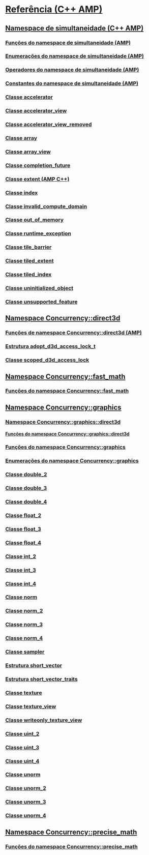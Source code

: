 # [Referência (C++ AMP)](reference-cpp-amp.md)
## [Namespace de simultaneidade (C++ AMP)](concurrency-namespace-cpp-amp.md)
### [Funções do namespace de simultaneidade (AMP)](concurrency-namespace-functions-amp.md)
### [Enumerações do namespace de simultaneidade (AMP)](concurrency-namespace-enums-amp.md)
### [Operadores do namespace de simultaneidade (AMP)](concurrency-namespace-operators-amp.md)
### [Constantes do namespace de simultaneidade (AMP)](concurrency-namespace-constants-amp.md)
### [Classe accelerator](accelerator-class.md)
### [Classe accelerator_view](accelerator-view-class.md)
### [Classe accelerator_view_removed](accelerator-view-removed-class.md)
### [Classe array](array-class.md)
### [Classe array_view](array-view-class.md)
### [Classe completion_future](completion-future-class.md)
### [Classe extent (AMP C++)](extent-class.md)
### [Classe index](index-class.md)
### [Classe invalid_compute_domain](invalid-compute-domain-class.md)
### [Classe out_of_memory](out-of-memory-class.md)
### [Classe runtime_exception](runtime-exception-class.md)
### [Classe tile_barrier](tile-barrier-class.md)
### [Classe tiled_extent](tiled-extent-class.md)
### [Classe tiled_index](tiled-index-class.md)
### [Classe uninitialized_object](uninitialized-object-class.md)
### [Classe unsupported_feature](unsupported-feature-class.md)
## [Namespace Concurrency::direct3d](concurrency-direct3d-namespace.md)
### [Funções de namespace Concurrency::direct3d (AMP)](concurrency-direct3d-namespace-functions-amp.md)
### [Estrutura adopt_d3d_access_lock_t](adopt-d3d-access-lock-t-structure.md)
### [Classe scoped_d3d_access_lock](scoped-d3d-access-lock-class.md)
## [Namespace Concurrency::fast_math](concurrency-fast-math-namespace.md)
### [Funções do namespace Concurrency::fast_math](concurrency-fast-math-namespace-functions.md)
## [Namespace Concurrency::graphics](concurrency-graphics-namespace.md)
### [Namespace Concurrency::graphics::direct3d](concurrency-graphics-direct3d-namespace.md)
#### [Funções do namespace Concurrency::graphics::direct3d](concurrency-graphics-direct3d-namespace-functions.md)
### [Funções do namespace Concurrency::graphics](concurrency-graphics-namespace-functions.md)
### [Enumerações do namespace Concurrency::graphics](concurrency-graphics-namespace-enums.md)
### [Classe double_2](double-2-class.md)
### [Classe double_3](double-3-class.md)
### [Classe double_4](double-4-class.md)
### [Classe float_2](float-2-class.md)
### [Classe float_3](float-3-class.md)
### [Classe float_4](float-4-class.md)
### [Classe int_2](int-2-class.md)
### [Classe int_3](int-3-class.md)
### [Classe int_4](int-4-class.md)
### [Classe norm](norm-class.md)
### [Classe norm_2](norm-2-class.md)
### [Classe norm_3](norm-3-class.md)
### [Classe norm_4](norm-4-class.md)
### [Classe sampler](sampler-class.md)
### [Estrutura short_vector](short-vector-structure.md)
### [Estrutura short_vector_traits](short-vector-traits-structure.md)
### [Classe texture](texture-class.md)
### [Classe texture_view](texture-view-class.md)
### [Classe writeonly_texture_view](writeonly-texture-view-class.md)
### [Classe uint_2](uint-2-class.md)
### [Classe uint_3](uint-3-class.md)
### [Classe uint_4](uint-4-class.md)
### [Classe unorm](unorm-class.md)
### [Classe unorm_2](unorm-2-class.md)
### [Classe unorm_3](unorm-3-class.md)
### [Classe unorm_4](unorm-4-class.md)
## [Namespace Concurrency::precise_math](concurrency-precise-math-namespace.md)
### [Funções do namespace Concurrency::precise_math](concurrency-precise-math-namespace-functions.md)
